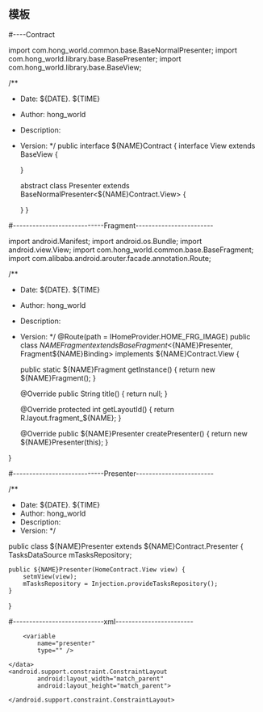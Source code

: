 ## 模板
#----Contract

import com.hong_world.common.base.BaseNormalPresenter;
import com.hong_world.library.base.BasePresenter;
import com.hong_world.library.base.BaseView;

/**
 * Date: ${DATE}. ${TIME}
 * Author: hong_world
 * Description:
 * Version:
 */
public interface ${NAME}Contract {
    interface View extends BaseView {

    }

    abstract class Presenter extends BaseNormalPresenter<${NAME}Contract.View> {

    }
}

#----------------------------Fragment------------------------

import android.Manifest;
import android.os.Bundle;
import android.view.View;
import com.hong_world.common.base.BaseFragment;
import com.alibaba.android.arouter.facade.annotation.Route;

/**
 * Date: ${DATE}. ${TIME}
 * Author: hong_world
 * Description:
 * Version:
 */
@Route(path = IHomeProvider.HOME_FRG_IMAGE)
public class ${NAME}Fragment extends BaseFragment<${NAME}Presenter, Fragment${NAME}Binding> implements ${NAME}Contract.View {

    public static ${NAME}Fragment getInstance() {
        return new ${NAME}Fragment();
    }

    @Override
    public String title() {
        return null;
    }

    @Override
    protected int getLayoutId() {
        return R.layout.fragment_${NAME};
    }

    @Override
    public ${NAME}Presenter createPresenter() {
        return new ${NAME}Presenter(this);
    }

}

#----------------------------Presenter------------------------

/**
 * Date: ${DATE}. ${TIME}
 * Author: hong_world
 * Description:
 * Version:
 */

public class ${NAME}Presenter extends ${NAME}Contract.Presenter {
    TasksDataSource mTasksRepository;

    public ${NAME}Presenter(HomeContract.View view) {
        setmView(view);
        mTasksRepository = Injection.provideTasksRepository();
    }
}

#----------------------------xml------------------------

<?xml version="1.0" encoding="utf-8"?>
<layout xmlns:android="http://schemas.android.com/apk/res/android"
        xmlns:tools="http://schemas.android.com/tools"
        xmlns:app="http://schemas.android.com/apk/res-auto">
    <data>

        <variable
            name="presenter"
            type="" />

    </data>
    <android.support.constraint.ConstraintLayout
            android:layout_width="match_parent"
            android:layout_height="match_parent">

    </android.support.constraint.ConstraintLayout>
</layout>
